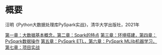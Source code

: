 # 概要

汪明《Python大数据处理库PySpark实战》，清华大学出版社，2021年

[第一章：大数据基本概念，第二章：Spark的特点](./PyBigData_0102.md)
[第三章：环境搭建，第四章：PySpark数据操作](./PyBigData_0304.md)
[第五章：PySpark ETL，第六章：PySpark MLlib机器学习，第七章：项目实战](./PyBigData_050607.md)